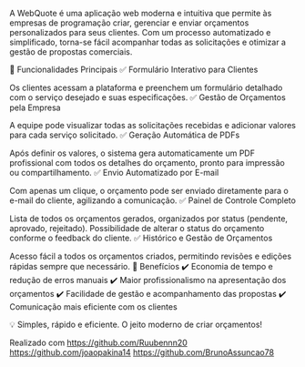 A WebQuote é uma aplicação web moderna e intuitiva que permite às empresas de programação criar, gerenciar e enviar orçamentos personalizados para seus clientes. Com um processo automatizado e simplificado, torna-se fácil acompanhar todas as solicitações e otimizar a gestão de propostas comerciais.

🔹 Funcionalidades Principais
✅ Formulário Interativo para Clientes

Os clientes acessam a plataforma e preenchem um formulário detalhado com o serviço desejado e suas especificações.
✅ Gestão de Orçamentos pela Empresa

A equipe pode visualizar todas as solicitações recebidas e adicionar valores para cada serviço solicitado.
✅ Geração Automática de PDFs

Após definir os valores, o sistema gera automaticamente um PDF profissional com todos os detalhes do orçamento, pronto para impressão ou compartilhamento.
✅ Envio Automatizado por E-mail

Com apenas um clique, o orçamento pode ser enviado diretamente para o e-mail do cliente, agilizando a comunicação.
✅ Painel de Controle Completo

Lista de todos os orçamentos gerados, organizados por status (pendente, aprovado, rejeitado).
Possibilidade de alterar o status do orçamento conforme o feedback do cliente.
✅ Histórico e Gestão de Orçamentos

Acesso fácil a todos os orçamentos criados, permitindo revisões e edições rápidas sempre que necessário.
🎯 Benefícios
✔️ Economia de tempo e redução de erros manuais
✔️ Maior profissionalismo na apresentação dos orçamentos
✔️ Facilidade de gestão e acompanhamento das propostas
✔️ Comunicação mais eficiente com os clientes

💡 Simples, rápido e eficiente. O jeito moderno de criar orçamentos!

Realizado com
https://github.com/Ruubennn20
https://github.com/joaopakina14
https://github.com/BrunoAssuncao78
